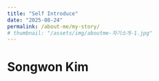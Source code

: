 ```yaml
---
title: "Self Introduce"
date: "2025-08-24"
permalink: /about-me/my-story/
# thumbnail: "/assets/img/aboutme-자기소개-1.jpg"
---
```


# Songwon Kim